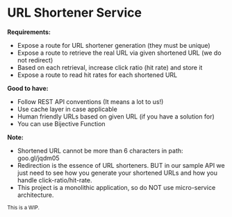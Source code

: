 # URL Shortener Service
<b>Requirements:</b>
* Expose a route for URL shortener generation (they must be unique)
* Expose a route to retrieve the real URL via given shortened URL (we do not redirect)
* Based on each retrieval, increase click ratio (hit rate) and store it
* Expose a route to read hit rates for each shortened URL


<b>Good to have:</b>
* Follow REST API conventions (It means a lot to us!)
* Use cache layer in case applicable
* Human friendly URLs based on given URL (if you have a solution for)
* You can use Bijective Function


<b>Note:</b>
* Shortened URL cannot be more than 6 characters in path: goo.gl/jqdm05
* Redirection is the essence of URL shorteners. BUT in our sample API we just need to see how you generate your shortened URLs and how you handle click-ratio/hit-rate.
* This project is a monolithic application, so do NOT use micro-service architecture.

<sub>This is a WIP.</sub>
